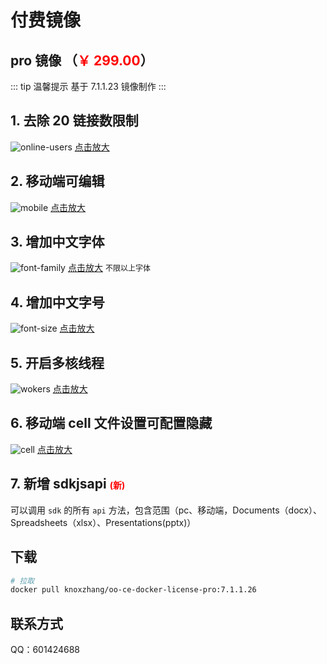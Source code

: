 # 付费镜像

## pro 镜像 （<span style="color:red">￥ 299.00</span>）

<!-- <span style="color:#000000;font-size:16px;text-decoration:line-through">￥99.00</span> -->

::: tip 温馨提示
基于 7.1.1.23 镜像制作
:::

## 1. 去除 20 链接数限制

![online-users](/pay/online-users.png)
<a href="../pay/online-users.png" target="_blank">点击放大</a>

## 2. 移动端可编辑

![mobile](/pay/mobile.png)
<a href="../pay/mobile.png" target="_blank">点击放大</a>

## 3. 增加中文字体

![font-family](/pay/font-family.png)
<a href="../pay/font-family.png" target="_blank">点击放大</a>
<span style="font-size:12px">不限以上字体</span>

## 4. 增加中文字号

![font-size](/pay/font-size.png)
<a href="../pay/font-size.png" target="_blank">点击放大</a>

## 5. 开启多核线程

![wokers](/pay/wokers.png)
<a href="../pay/wokers.png" target="_blank">点击放大</a>

## 6. 移动端 cell 文件设置可配置隐藏

![cell](/pay/cell.png)
<a href="../pay/cell.png" target="_blank">点击放大</a>

## 7. 新增 sdkjsapi <span style="color:red;font-size:14px">(新)</span>

可以调用 `sdk` 的所有 `api` 方法，包含范围（pc、移动端，Documents（docx）、Spreadsheets（xlsx）、Presentations(pptx)）

## 下载

```sh
# 拉取
docker pull knoxzhang/oo-ce-docker-license-pro:7.1.1.26

```

## 联系方式

QQ：601424688

<script setup>
import Footer from '../../components/Footer.vue'
</script>

<Footer tip=" "/>
